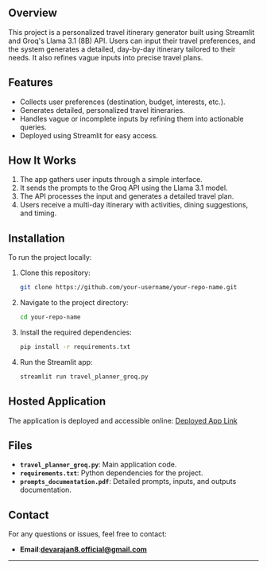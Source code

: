 
## Overview
This project is a personalized travel itinerary generator built using Streamlit and Groq's Llama 3.1 (8B) API. Users can input their travel preferences, and the system generates a detailed, day-by-day itinerary tailored to their needs. It also refines vague inputs into precise travel plans.

## Features
- Collects user preferences (destination, budget, interests, etc.).
- Generates detailed, personalized travel itineraries.
- Handles vague or incomplete inputs by refining them into actionable queries.
- Deployed using Streamlit for easy access.

## How It Works
1. The app gathers user inputs through a simple interface.
2. It sends the prompts to the Groq API using the Llama 3.1 model.
3. The API processes the input and generates a detailed travel plan.
4. Users receive a multi-day itinerary with activities, dining suggestions, and timing.

## Installation
To run the project locally:
1. Clone this repository:
   ```bash
   git clone https://github.com/your-username/your-repo-name.git
   ```
2. Navigate to the project directory:
   ```bash
   cd your-repo-name
   ```
3. Install the required dependencies:
   ```bash
   pip install -r requirements.txt
   ```
4. Run the Streamlit app:
   ```bash
   streamlit run travel_planner_groq.py
   ```

## Hosted Application
The application is deployed and accessible online:
[Deployed App Link](https://testpy-tj9eg9lxqqf28gd6cdn65x.streamlit.app/)

## Files
- **`travel_planner_groq.py`**: Main application code.
- **`requirements.txt`**: Python dependencies for the project.
- **`prompts_documentation.pdf`**: Detailed prompts, inputs, and outputs documentation.

## Contact
For any questions or issues, feel free to contact:
- **Email**:**devarajan8.official@gmail.com**

---